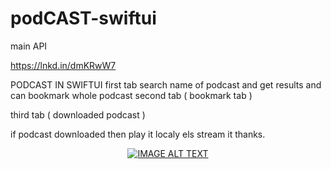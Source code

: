 # podCAST-swiftui

main API

https://lnkd.in/dmKRwW7

PODCAST IN SWIFTUI
first tab 
search name of podcast and get results and can bookmark whole podcast
second tab ( bookmark tab )

third tab ( downloaded podcast )

if podcast downloaded then play it localy els stream it
thanks.


<div align="center">

  <a href="https://youtu.be/dK3MNHrocwo"><img src="https://yt-embed.herokuapp.com/embed?v=dK3MNHrocwo" alt="IMAGE ALT TEXT"></a>

</div>

